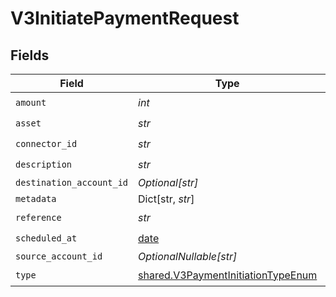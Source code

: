 # V3InitiatePaymentRequest


## Fields

| Field                                                                                    | Type                                                                                     | Required                                                                                 | Description                                                                              |
| ---------------------------------------------------------------------------------------- | ---------------------------------------------------------------------------------------- | ---------------------------------------------------------------------------------------- | ---------------------------------------------------------------------------------------- |
| `amount`                                                                                 | *int*                                                                                    | :heavy_check_mark:                                                                       | N/A                                                                                      |
| `asset`                                                                                  | *str*                                                                                    | :heavy_check_mark:                                                                       | N/A                                                                                      |
| `connector_id`                                                                           | *str*                                                                                    | :heavy_check_mark:                                                                       | N/A                                                                                      |
| `description`                                                                            | *str*                                                                                    | :heavy_check_mark:                                                                       | N/A                                                                                      |
| `destination_account_id`                                                                 | *Optional[str]*                                                                          | :heavy_minus_sign:                                                                       | N/A                                                                                      |
| `metadata`                                                                               | Dict[str, *str*]                                                                         | :heavy_minus_sign:                                                                       | N/A                                                                                      |
| `reference`                                                                              | *str*                                                                                    | :heavy_check_mark:                                                                       | N/A                                                                                      |
| `scheduled_at`                                                                           | [date](https://docs.python.org/3/library/datetime.html#date-objects)                     | :heavy_check_mark:                                                                       | N/A                                                                                      |
| `source_account_id`                                                                      | *OptionalNullable[str]*                                                                  | :heavy_minus_sign:                                                                       | N/A                                                                                      |
| `type`                                                                                   | [shared.V3PaymentInitiationTypeEnum](../../models/shared/v3paymentinitiationtypeenum.md) | :heavy_check_mark:                                                                       | N/A                                                                                      |